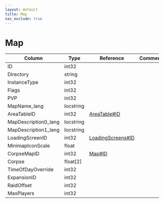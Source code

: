 ```yaml
---
layout: default
title: Map
nav_exclude: true
---
```

# Map

| Column | Type | Reference | Comment |
|--------|------|-----------|---------|
|ID|int32|||
|Directory|string|||
|InstanceType|int32|||
|Flags|int32|||
|PVP|int32|||
|MapName_lang|locstring|||
|AreaTableID|int32|[AreaTable#ID](AreaTable)||
|MapDescription0_lang|locstring|||
|MapDescription1_lang|locstring|||
|LoadingScreenID|int32|[LoadingScreens#ID](LoadingScreens)||
|MinimapIconScale|float|||
|CorpseMapID|int32|[Map#ID](Map)||
|Corpse|float[2]|||
|TimeOfDayOverride|int32|||
|ExpansionID|int32|||
|RaidOffset|int32|||
|MaxPlayers|int32|||
